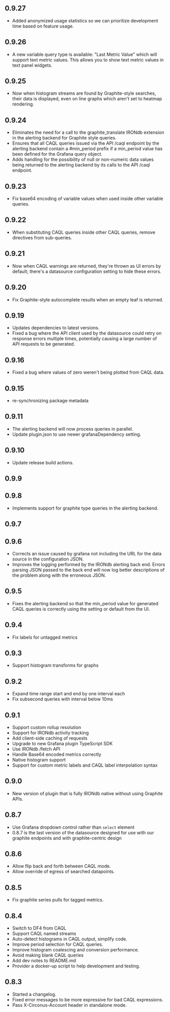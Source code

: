 ## 0.9.27

* Added anonymized usage statistics so we can prioritize development time based
on feature usage.

## 0.9.26

 * A new variable query type is available: "Last Metric Value" which will 
 support text metric values. This allows you to show text metric values in
 text panel widgets.

## 0.9.25

 * Now when histogram streams are found by Graphite-style searches, their data
 is displayed, even on line graphs which aren't set to heatmap rendering.

## 0.9.24

 * Eliminates the need for a call to the graphite_translate IRONdb extension
 in the alerting backend for Graphite style queries.
 * Ensures that all CAQL queries issued via the API /caql endpoint by the
 alerting backend contain a #min_period prefix if a min_period value has been
 defined for the Grafana query object.
 * Adds handling for the possibility of null or non-numeric data values being
 returned to the alerting backend by its calls to the API /caql endpoint.

## 0.9.23

 * Fix base64 encoding of variable values when used inside other variable
 queries.

## 0.9.22

 * When substituting CAQL queries inside other CAQL queries, remove directives
 from sub-queries.

## 0.9.21

 * Now when CAQL warnings are returned, they're thrown as UI errors by default;
 there's a datasource configuration setting to hide these errors.

## 0.9.20

 * Fix Graphite-style autocomplete results when an empty leaf is returned.

## 0.9.19

 * Updates dependencies to latest versions.
 * Fixed a bug where the API client used by the datasource could retry on
 response errors multiple times, potentially causing a large number of
 API requests to be generated.

## 0.9.16

 * Fixed a bug where values of zero weren't being plotted from CAQL data.

## 0.9.15

 * re-synchronizing package metadata

## 0.9.11

 * The alerting backend will now process queries in parallel.
 * Update plugin.json to use newer grafanaDependency setting.

## 0.9.10

 * Update release build actions.

## 0.9.9

## 0.9.8

 * Implements support for graphite type queries in the alerting backend.

## 0.9.7

## 0.9.6

 * Corrects an issue caused by grafana not including the URL for the data source
 in the configuration JSON.
 * Improves the logging performed by the IRONdb alerting back end. Errors
 parsing JSON passed to the back end will now log better descriptions of the
 problem along with the erroneous JSON.

## 0.9.5

 * Fixes the alerting backend so that the min_period value for generated CAQL
 queries is correctly using the setting or default from the UI.

## 0.9.4

 * Fix labels for untagged metrics

## 0.9.3

 * Support histogram transforms for graphs

## 0.9.2

 * Expand time range start and end by one interval each
 * Fix subsecond queries with interval below 10ms

## 0.9.1

 * Support custom rollup resolution
 * Support for IRONdb activity tracking
 * Add client-side caching of requests
 * Upgrade to new Grafana plugin TypeScript SDK
 * Use IRONdb /fetch API
 * Handle Base64 encoded metrics correctly
 * Native histogram support
 * Support for custom metric labels and CAQL label interpolation syntax

## 0.9.0

 * New version of plugin that is fully IRONdb native without using Graphite APIs.

## 0.8.7

 * Use Grafana dropdown control rather than `select` element
 * 0.8.7 is the last version of the datasource designed for use with our graphite endpoints and with graphite-centric design

## 0.8.6

 * Allow flip back and forth between CAQL mode.
 * Allow override of egress of searched datapoints.

## 0.8.5

 * Fix graphite series pulls for tagged metrics.

## 0.8.4

 * Switch to DF4 from CAQL
 * Support CAQL named streams
 * Auto-detect histograms in CAQL output, simplify code.
 * Improve period selection for CAQL queries.
 * Improve histogram coalescing and conversion performance.
 * Avoid making blank CAQL queries
 * Add dev notes to README.md
 * Provider a docker-up script to help development and testing.

## 0.8.3

 * Started a changelog.
 * Fixed error messages to be more expressive for bad CAQL expressions.
 * Pass X-Circonus-Account header in standalone mode.
